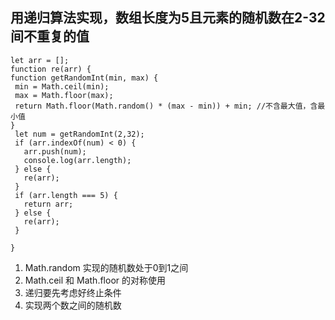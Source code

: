  ## 用递归算法实现，数组长度为5且元素的随机数在2-32间不重复的值
 ```
 let arr = [];
function re(arr) {
function getRandomInt(min, max) {
  min = Math.ceil(min);
  max = Math.floor(max);
  return Math.floor(Math.random() * (max - min)) + min; //不含最大值，含最小值
}
  let num = getRandomInt(2,32);
  if (arr.indexOf(num) < 0) {
    arr.push(num);
    console.log(arr.length);
  } else {
    re(arr);
  }
  if (arr.length === 5) {
    return arr;
  } else {
    re(arr);
  }
  
}
 ```
 1. Math.random 实现的随机数处于0到1之间
 2. Math.ceil 和 Math.floor 的对称使用
 3. 递归要先考虑好终止条件
 4. 实现两个数之间的随机数
